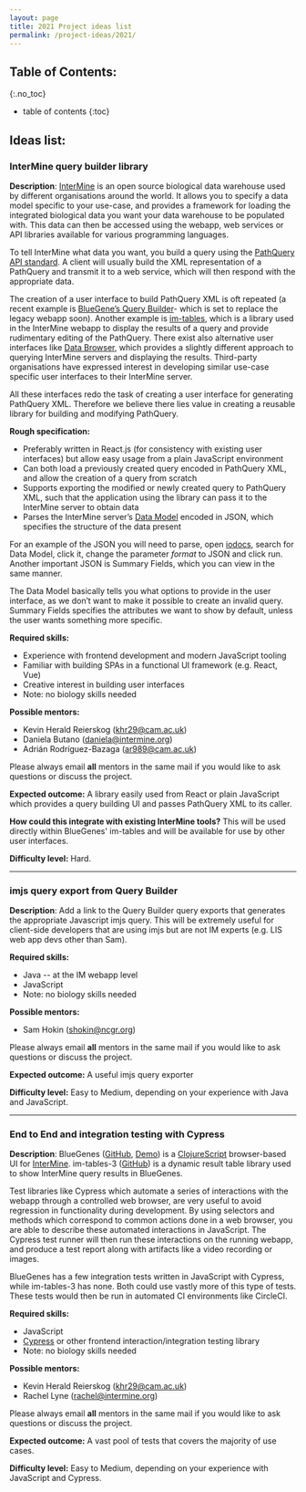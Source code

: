```yaml
---
layout: page
title: 2021 Project ideas list
permalink: /project-ideas/2021/
---
```


## Table of Contents: 
{:.no_toc}

- table of contents
{:toc}

## Ideas list: 


### InterMine query builder library

**Description**: [InterMine](http://intermine.org) is an open source biological data warehouse used by different organisations around the world. It allows you to specify a data model specific to your use-case, and provides a framework for loading the integrated biological data you want your data warehouse to be populated with. This data can then be accessed using the webapp, web services or API libraries available for various programming languages.

To tell InterMine what data you want, you build a query using the [PathQuery API standard](https://intermine.readthedocs.io/en/latest/api/pathquery/). A client will usually build the XML representation of a PathQuery and transmit it to a web service, which will then respond with the appropriate data.

The creation of a user interface to build PathQuery XML is oft repeated (a recent example is [BlueGene’s Query Builder](http://bluegenes.apps.intermine.org/flymine/querybuilder)- which is set to replace the legacy webapp soon). Another example is [im-tables](https://github.com/intermine/im-tables-3), which is a library used in the InterMine webapp to display the results of a query and provide rudimentary editing of the PathQuery. There exist also alternative user interfaces like [Data Browser](https://intermine-data-browser.netlify.app/), which provides a slightly different approach to querying InterMine servers and displaying the results. Third-party organisations have expressed interest in developing similar use-case specific user interfaces to their InterMine server.

All these interfaces redo the task of creating a user interface for generating PathQuery XML. Therefore we believe there lies value in creating a reusable library for building and modifying PathQuery.

**Rough specification:**

- Preferably written in React.js (for consistency with existing user interfaces) but allow easy usage from a plain JavaScript environment
- Can both load a previously created query encoded in PathQuery XML, and allow the creation of a query from scratch
- Supports exporting the modified or newly created query to PathQuery XML, such that the application using the library can pass it to the InterMine server to obtain data
- Parses the InterMine server’s [Data Model](https://intermine.readthedocs.io/en/latest/data-model/) encoded in JSON, which specifies the structure of the data present

For an example of the JSON you will need to parse, open [iodocs](http://iodocs.apps.intermine.org/humanmine/docs#/), search for Data Model, click it, change the parameter *format* to JSON and click run. Another important JSON is Summary Fields, which you can view in the same manner.

The Data Model basically tells you what options to provide in the user interface, as we don’t want to make it possible to create an invalid query. Summary Fields specifies the attributes we want to show by default, unless the user wants something more specific.


**Required skills:**

- Experience with frontend development and modern JavaScript tooling
- Familiar with building SPAs in a functional UI framework (e.g. React, Vue)
- Creative interest in building user interfaces
- Note: no biology skills needed


**Possible mentors:** 
 
- Kevin Herald Reierskog (khr29@cam.ac.uk)
- Daniela Butano (daniela@intermine.org)
- Adrián Rodríguez-Bazaga (ar989@cam.ac.uk)

Please always email **all** mentors in the same mail if you would like to ask questions or discuss the project. 

**Expected outcome:** A library easily used from React or plain JavaScript which provides a query building UI and passes PathQuery XML to its caller.

**How could this integrate with existing InterMine tools?** This will be used directly within BlueGenes' im-tables and will be available for use by other user interfaces.

**Difficulty level:** Hard.


-------------------------

### imjs query export from Query Builder

**Description**: Add a link to the Query Builder query exports that generates the appropriate Javascript imjs query. This will be extremely useful for client-side developers that are using imjs but are not IM experts (e.g. LIS web app devs other than Sam).

**Required skills:**

- Java -- at the IM webapp level
- JavaScript
- Note: no biology skills needed

**Possible mentors:** 

- Sam Hokin (shokin@ncgr.org)

Please always email **all** mentors in the same mail if you would like to ask questions or discuss the project.

**Expected outcome:** A useful imjs query exporter

**Difficulty level:** Easy to Medium, depending on your experience with Java and JavaScript.

--------------------------
### End to End and integration testing with Cypress

**Description**: BlueGenes ([GitHub](https://github.com/intermine/bluegenes), [Demo](http://bluegenes.apps.intermine.org/)) is a [ClojureScript](https://clojurescript.org/) browser-based UI for [InterMine](http://intermine.org/). im-tables-3 ([GitHub](https://github.com/intermine/im-tables-3/)) is a dynamic result table library used to show InterMine query results in BlueGenes.

Test libraries like Cypress which automate a series of interactions with the webapp through a controlled web browser, are very useful to avoid regression in functionality during development. By using selectors and methods which correspond to common actions done in a web browser, you are able to describe these automated interactions in JavaScript. The Cypress test runner will then run these interactions on the running webapp, and produce a test report along with artifacts like a video recording or images.

BlueGenes has a few integration tests written in JavaScript with Cypress, while im-tables-3 has none. Both could use vastly more of this type of tests. These tests would then be run in automated CI environments like CircleCI.



**Required skills:**

- JavaScript
- [Cypress](https://www.cypress.io/) or other frontend interaction/integration testing library
- Note: no biology skills needed


**Possible mentors:** 

- Kevin Herald Reierskog (khr29@cam.ac.uk)
- Rachel Lyne (rachel@intermine.org)

Please always email **all** mentors in the same mail if you would like to ask questions or discuss the project.

**Expected outcome:** A vast pool of tests that covers the majority of use cases.

**Difficulty level:** Easy to Medium, depending on your experience with JavaScript and Cypress.

